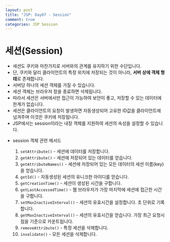 ```yaml
---
layout: post
title: "JSP: Day07 - Session"
comment: true
categories: JSP Session
---
```

# 세션(Session)

- 세션도 쿠키와 마찬가지로 서버와의 관계를 유지하기 위한 수단입니다.
- 단, 쿠키와 달리 클라이언트의 특정 위치에 저장되는 것이 아니라, **서버 상에 객체 형태**로 존재합니다.
- 서버당 하나의 세션 객체를 가질 수 있습니다.
- 세션 객체는 브라우저 창을 종료하면 삭제됩니다.
- 따라서 세션은 서버에서만 접근이 가능하여 보안이 좋고, 저장할 수 있는 데이터에 한계가 없습니다.
- 세션은 클라이언트의 요청이 발생하면 자동생성되어 고유한 ID값을 클라이언트에 넘겨주며 이것은 쿠키에 저장됩니다.
- JSP에서는 session이라는 내장 객체를 지원하여 세션의 속성을 설정할 수 있습니다.

* session 객체 관련 메서드

    1. `setAttribute()` - 세션에 데이터를 저장합니다.
    2. `getAttribute()` - 세션에 저장되어 있는 데이터를 얻습니다.
    3. `getAttributeNames()` - 세션에 저장되어 있는 모든 데이터의 세션 이름(key)을 얻습니다.
    4. `getId()` - 자동생성된 세션의 유니크한 아이디를 얻습니다.
    5. `getCreationTime()` - 세션이 생성된 시간을 구합니다.
    6. `getLastAccessedTime()` - 웹 브라우저가 가장 마지막에 세션에 접근한 시간을 구합니다.
    7. `setMaxInactiveInterval()` - 세션의 유효시간을 설정합니다. 초 단위로 기록합니다.
    8. `getMaxInactiveInterval()` - 세션의 유효시간을 얻습니다. 가장 최근 요청시점을 기준으로 카운트됩니다.
    9. `removeAttribute()` - 특정 세션을 삭제합니다.
    10. `invalidate()` - 모든 세션을 삭제합니다.